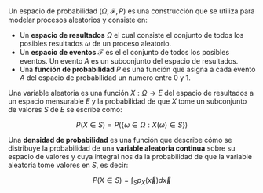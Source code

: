 
Un espacio de probabilidad $(\Omega, \mathcal{F}, P)$ es una construcción que se utiliza para modelar procesos aleatorios  y consiste en:

- Un **espacio de resultados** $\Omega$ el cual consiste el conjunto de todos los posibles resultados $\omega$ de un proceso aleatorio.  
- Un **espacio de eventos** $\mathcal{F}$ es el el conjunto de todos los posibles eventos. Un evento $A$ es un subconjunto del espacio de resultados.
- Una **función de probabilidad** $P$ es una función que asigna a cada evento $A$ del espacio de probabilidad un numero entre $0$ y $1$. 

Una variable aleatoria es una función $X: \Omega \rightarrow E$ del espacio de resultados a un espacio mensurable $E$ y la probabilidad de que $X$ tome un subconjunto de valores $S$ de $E$ se escribe como:

$$
P(X \in S) = P(\{ \omega \in \Omega : X(\omega) \in S \})
$$

Una **densidad de probabilidad** es una función que describe cómo se distribuye la probabilidad de una **variable aleatoria continua** sobre su espacio de valores y cuya integral nos da la probabilidad de que la variable aleatoria tome valores en $S$, es decir: 

$$
P(X \in S) = \int_S p_X(\vec{x}) d\vec{x}
$$

